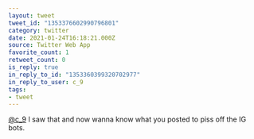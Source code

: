 ```yaml
---
layout: tweet
tweet_id: "1353376602990796801"
category: twitter
date: 2021-01-24T16:18:21.000Z
source: Twitter Web App
favorite_count: 1
retweet_count: 0
is_reply: true
in_reply_to_id: "1353360399320702977"
in_reply_to_user: c_9
tags:
- tweet
---
```


[@c_9](https://twitter.com/@c_9) I saw that and now wanna know what you posted to piss off the IG bots.
